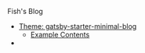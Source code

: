 Fish's Blog

- [Theme: gatsby-starter-minimal-blog](https://github.com/LekoArts/gatsby-starter-minimal-blog)
    - [Example Contents](https://github.com/LekoArts/gatsby-starter-minimal-blog/tree/master/content)
- 